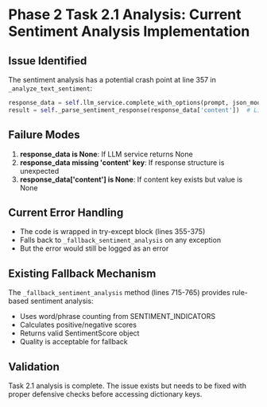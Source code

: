 # Phase 2 Task 2.1 Analysis: Current Sentiment Analysis Implementation

## Issue Identified

The sentiment analysis has a potential crash point at line 357 in `_analyze_text_sentiment`:

```python
response_data = self.llm_service.complete_with_options(prompt, json_mode=True)
result = self._parse_sentiment_response(response_data['content'])  # Line 357
```

## Failure Modes

1. **response_data is None**: If LLM service returns None
2. **response_data missing 'content' key**: If response structure is unexpected
3. **response_data['content'] is None**: If content key exists but value is None

## Current Error Handling

- The code is wrapped in try-except block (lines 355-375)
- Falls back to `_fallback_sentiment_analysis` on any exception
- But the error would still be logged as an error

## Existing Fallback Mechanism

The `_fallback_sentiment_analysis` method (lines 715-765) provides rule-based sentiment analysis:
- Uses word/phrase counting from SENTIMENT_INDICATORS
- Calculates positive/negative scores
- Returns valid SentimentScore object
- Quality is acceptable for fallback

## Validation

Task 2.1 analysis is complete. The issue exists but needs to be fixed with proper defensive checks before accessing dictionary keys.